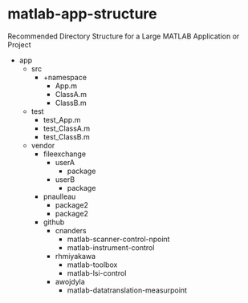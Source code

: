 # matlab-app-structure
Recommended Directory Structure for a Large MATLAB Application or Project

- app
  - src
    - +namespace
      - App.m
      - ClassA.m
      - ClassB.m
  - test
    - test_App.m
    - test_ClassA.m
    - test_ClassB.m
  - vendor
    - fileexchange
      - userA
        - package
      - userB
        - package
    - pnaulleau
      - package2
      - package2
    - github
      - cnanders
        - matlab-scanner-control-npoint
        - matlab-instrument-control
      - rhmiyakawa
        - matlab-toolbox
        - matlab-lsi-control
      - awojdyla
        - matlab-datatranslation-measurpoint